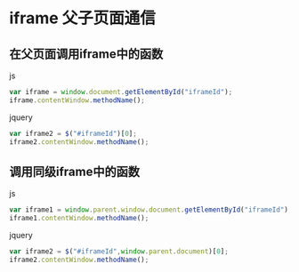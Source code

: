 # iframe 父子页面通信

## 在父页面调用iframe中的函数

js

```javascript
var iframe = window.document.getElementById("iframeId");
iframe.contentWindow.methodName();
```

jquery

```javascript
var iframe2 = $("#iframeId")[0];
iframe2.contentWindow.methodName();
```

## 调用同级iframe中的函数

js

```javascript
var iframe1 = window.parent.window.document.getElementById("iframeId");
iframe1.contentWindow.methodName();
```

jquery

```javascript
var iframe2 = $("#iframeId",window.parent.document)[0];
iframe2.contentWindow.methodName();
```
